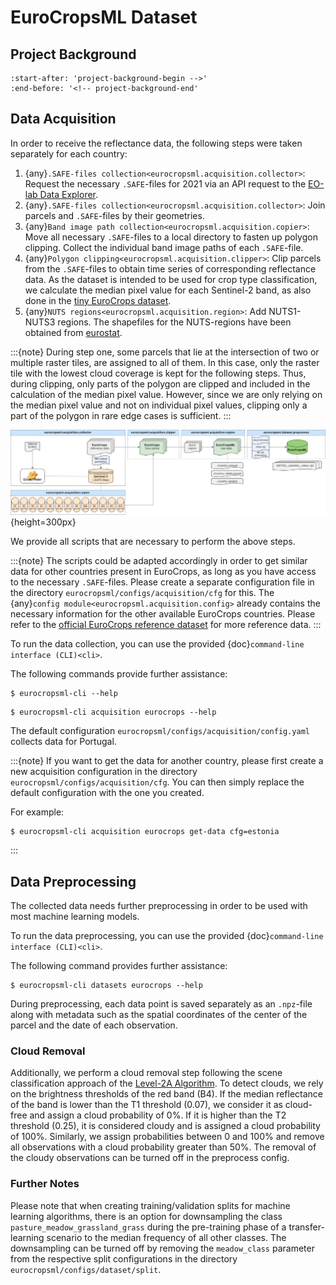 # EuroCropsML Dataset

## Project Background 
```{include} ../README.md
:start-after: 'project-background-begin -->'
:end-before: '<!-- project-background-end'
```

## Data Acquisition

In order to receive the reflectance data, the following steps were taken separately for each country:
1. {any}`.SAFE-files collection<eurocropsml.acquisition.collector>`: Request the necessary `.SAFE`-files for 2021 via an API request to the [EO-lab Data Explorer](https://explore.eo-lab.org/).
2. {any}`.SAFE-files collection<eurocropsml.acquisition.collector>`: Join parcels and `.SAFE`-files by their geometries.
3. {any}`Band image path collection<eurocropsml.acquisition.copier>`: Move all necessary `.SAFE`-files to a local directory to fasten up polygon clipping. Collect the individual band image paths of each `.SAFE`-file.
4. {any}`Polygon clipping<eurocropsml.acquisition.clipper>`: Clip parcels from the `.SAFE`-files to obtain time series of corresponding reflectance data. As the dataset is intended to be used for crop type classification, we calculate the median pixel value for each Sentinel-2 band, as also done in the [tiny EuroCrops dataset](https://arxiv.org/abs/2106.08151).
5. {any}`NUTS regions<eurocropsml.acquisition.region>`: Add NUTS1-NUTS3 regions. The shapefiles for the NUTS-regions have been obtained from [eurostat](https://ec.europa.eu/eurostat/de/web/gisco/geodata/statistical-units/territorial-units-statistics).

:::{note}
During step one, some parcels that lie at the intersection of two or multiple raster tiles, are assigned to all of them.
In this case, only the raster tile with the lowest cloud coverage is kept for the following steps.
Thus, during clipping, only parts of the polygon are clipped and included in the calculation of the median pixel value.
However, since we are only relying on the median pixel value and not on individual pixel values, clipping only a part of the polygon in rare edge cases is sufficient.
:::

![Data Acquisition Pipeline.](_static/acquisition-pipeline.jpg){height=300px}

We provide all scripts that are necessary to perform the above steps. 

:::{note}
The scripts could be adapted accordingly in order to get similar data for other countries present in EuroCrops, as long as you have access to the necessary `.SAFE`-files. Please create a separate configuration file in the directory `eurocropsml/configs/acquisition/cfg` for this.
The {any}`config module<eurocropsml.acquisition.config>` already contains the necessary information for the other available EuroCrops countries. Please refer to the [official EuroCrops reference dataset](https://zenodo.org/records/10118572) for more reference data.
:::

To run the data collection, you can use the provided {doc}`command-line interface (CLI)<cli>`.

The following commands provide further assistance:
```console
$ eurocropsml-cli --help
```

```console
$ eurocropsml-cli acquisition eurocrops --help
```

The default configuration `eurocropsml/configs/acquisition/config.yaml` collects data for Portugal. 

:::{note}
If you want to get the data for another country, please first create a new acquisition configuration in the directory `eurocropsml/configs/acquisition/cfg`. You can then simply replace the default configuration with the one you created.

For example:
```console
$ eurocropsml-cli acquisition eurocrops get-data cfg=estonia
```
:::

## Data Preprocessing
The collected data needs further preprocessing in order to be used with most machine learning models.

To run the data preprocessing, you can use the provided {doc}`command-line interface (CLI)<cli>`.

The following command provides further assistance:
```console
$ eurocropsml-cli datasets eurocrops --help
```

During preprocessing, each data point is saved separately as an `.npz`-file along with metadata such as the spatial coordinates of the center of the parcel and the date of each observation.

### Cloud Removal
Additionally, we perform a cloud removal step following the scene classification approach of the [Level-2A Algorithm](https://sentinels.copernicus.eu/web/sentinel/technical-guides/sentinel-2-msi/level-2a/algorithm-overview). To detect clouds, we rely on the brightness thresholds of the red band (B4). If the median reflectance of the band is lower than the T1 threshold (0.07), we consider it as cloud-free and assign a cloud probability of 0%. If it is higher than the T2 threshold (0.25), it is considered cloudy and is assigned a cloud probability of 100%. Similarly, we assign probabilities between 0 and 100% and remove all observations with a cloud probability greater than 50%. The removal of the cloudy observations can be turned off in the preprocess config.

### Further Notes
Please note that when creating training/validation splits for machine learning algorithms, there is an option for downsampling the class `pasture_meadow_grassland_grass` during the pre-training phase of a transfer-learning scenario to the median frequency of all other classes. The downsampling can be turned off by removing the `meadow_class` parameter from the respective split configurations in the directory `eurocropsml/configs/dataset/split`. 